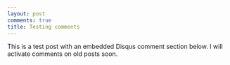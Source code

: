 ```yaml
---
layout: post
comments: true
title: Testing comments
---  
```


This is a test post with an embedded Disqus comment section below. I will activate comments on old posts soon.
